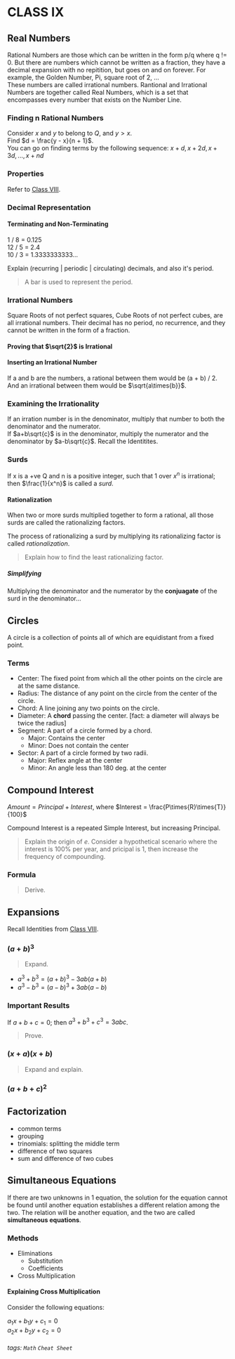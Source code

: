 # CLASS IX

<!--
1. [Circles](#circles)
-->
## Real Numbers

Rational Numbers are those which can be written in the form p/q where q != 0.
But there are numbers which cannot be written as a fraction,
they have a decimal expansion with no repitition, but goes on and on forever.
For example, the Golden Number, Pi, square root of 2, ...\
These numbers are called irrational numbers. Rantional and Irrational Numbers
are together called Real Numbers, which is a set that encompasses every number
that exists on the Number Line.

### Finding n Rational Numbers

Consider $x$ and $y$ to belong to $Q$, and $y > x$.\
Find $d = \frac{y - x}{n + 1}$.\
You can go on finding terms by the following sequence: $x+d, x+2d, x+3d, ..., x+nd$

### Properties

Refer to [Class VIII]().

### Decimal Representation

#### Terminating and Non-Terminating

1 / 8 = 0.125\
12 / 5 = 2.4\
10 / 3 = 1.3333333333...

Explain (recurring | periodic | circulating) decimals, and also it's
period.

> A bar is used to represent the period.

### Irrational Numbers

Square Roots of not perfect squares, Cube Roots of not perfect cubes, are all
irrational numbers. Their decimal has no period, no recurrence, and they cannot be
written in the form of a fraction.

#### Proving that $\sqrt{2}$ is Irrational

#### Inserting an Irrational Number

If a and b are the numbers, a rational between them would be (a + b) / 2.\
And an irrational between them would be $\sqrt{a\times{b}}$.

### Examining the Irrationality

If an irration number is in the denominator, multiply that number to both the denominator
and the numerator.\
If $a+b\sqrt{c}$ is in the denominator, multiply the numerator and the denominator by
$a-b\sqrt{c}$. Recall the Identitites.

### Surds

If x is a +ve Q and n is a positive integer, such that 1 over $x^n$ is irrational;
then $\frac{1}{x^n}$ is called a *surd*.

#### Rationalization

When two or more surds multiplied together to form a rational,
all those surds are called the rationalizing factors.

The process of rationalizing a surd by multiplying its rationalizing factor
is called *rationalization*.

> Explain how to find the least rationalizing factor.

##### Simplifying

Multiplying the denominator and the numerator by the **conjuagate** of the surd
in the denominator...

## Circles

A circle is a collection of points all of which are equidistant from a fixed point.

### Terms

* Center: The fixed point from which all the other points on the circle are at the same distance.
* Radius: The distance of any point on the circle from the center of the circle.
* Chord: A line joining any two points on the circle.
* Diameter: A __chord__ passing the center. [fact: a diameter will always be twice the radius]
* Segment: A part of a circle formed by a chord.
    * Major: Contains the center
    * Minor: Does not contain the center
* Sector: A part of a circle formed by two radii.
    * Major: Reflex angle at the center
    * Minor: An angle less than 180 deg. at the center


## Compound Interest

$Amount = Principal + Interest$,
where $Interest = \frac{P\times{R}\times{T}}{100}$

Compound Interest is a repeated Simple Interest, but increasing Principal.

> Explain the origin of $e$. Consider a hypothetical scenario where the interest is 100%
per year, and pricipal is 1, then increase the frequency of compounding.

### Formula

> Derive.

## Expansions

Recall Identities from [Class VIII]().

### $(a + b)^3$

> Expand.

- $a^3 + b^3 = (a + b)^3 - 3ab(a + b)$
- $a^3 - b^3 = (a - b)^3 + 3ab(a - b)$

### Important Results

If $a+b+c=0$; then $a^3+b^3+c^3=3abc$.
> Prove.

### $(x+a)(x+b)$

> Expand and explain.

### $(a + b + c)^2$

## Factorization

- common terms
- grouping
- trinomials: splitting the middle term
- difference of two squares
- sum and difference of two cubes

## Simultaneous Equations

If there are two unknowns in 1 equation, the solution for the equation cannot be found
until another equation establishes a different relation among the two.
The relation will be another equation, and the two are called **simultaneous equations**.

### Methods

- Eliminations
    - Substitution
    - Coefficients
- Cross Multiplication

#### Explaining Cross Multiplication

Consider the following equations:

$a_1x + b_1y + c_1 = 0$\
$a_2x + b_2y + c_2 = 0$
















###### tags: `Math` `Cheat Sheet`

